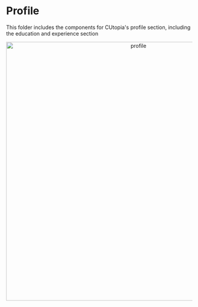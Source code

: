# Profile

This folder includes the components for CUtopia's profile section, including the education and experience section
</br>
<p align="center">
  <img src="https://github.com/FlyingTwigs/CUtopia/blob/temp-3/imagesforREADME/profile.png" alt="profile" width="700" >
</p>
